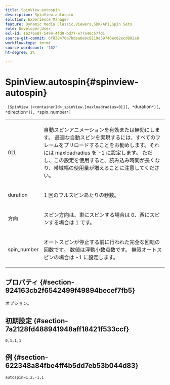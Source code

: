 ```yaml
---
title: SpinView.autospin
description: SpinView.autospin
solution: Experience Manager
feature: Dynamic Media Classic,Viewers,SDK/API,Spin Sets
role: Developer,User
exl-id: 16276e07-5494-4fd9-bd77-e77a46c57fd1
source-git-commit: 6f838470a7bdea8e8c0219e59746ec82ecd802a8
workflow-type: tm+mt
source-wordcount: '102'
ht-degree: 2%

---
```


# SpinView.autospin{#spinview-autospin}

` [SpinView.|<containerId>_spinView.]maxloadradius=0|1[, *`duration`*][, *`direction`*][, *`spin_number`*]`

<table id="table_49FFD1BC53B846F09A6D214BC8C5C3FE"> 
 <tbody> 
  <tr> 
   <td colname="col1"> <p> <span class="codeph"> 0|1</span> </p> </td> 
   <td colname="col2"> <p> 自動スピンアニメーションを有効または無効にします。 最適な自動スピンを実現するには、すべてのフレームをプリロードすることをお勧めします。それには <span class="codeph"> maxloadradius</span> を <span class="codeph">-1</span> に設定します。 ただし、この設定を使用すると、読み込み時間が長くなり、帯域幅の使用量が増えることに注意してください。 </p> </td> 
  </tr> 
  <tr> 
   <td colname="col1"> <p><span class="codeph"><span class="varname"> duration</span></span> </p> </td> 
   <td colname="col2"> <p> 1 回のフルスピンあたりの秒数。 </p> </td> 
  </tr> 
  <tr> 
   <td colname="col1"> <p> <span class="codeph"><span class="varname"> 方向 </span></span> </p> </td> 
   <td colname="col2"> <p> スピン方向は、東にスピンする場合は <span class="codeph"> 0</span>、西にスピンする場合は <span class="codeph"> 1</span> です。 </p> </td> 
  </tr> 
  <tr> 
   <td colname="col1"> <p> <span class="codeph"><span class="varname"> spin_number</span></span> </p> </td> 
   <td colname="col2"> <p> オートスピンが停止する前に行われた完全な回転の回数です。 数値は浮動小数点数です。 無限オートスピンの場合は <span class="codeph">-1</span> に設定します。 </p> </td> 
  </tr> 
 </tbody> 
</table>

## プロパティ {#section-924163cb2f6542499f49894becef7fb5}

オプション。

## 初期設定 {#section-7a2128fd488941948aff18421f533ccf}

`0,1,1,1`

## 例 {#section-622348a84fbe4ff4b5dd7eb53b044d83}

`autospin=1,2,-1,1`
